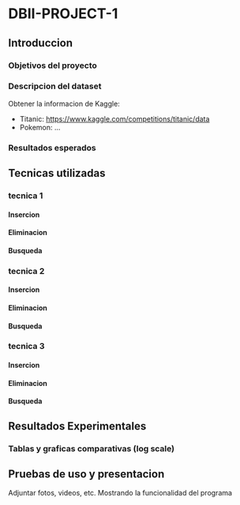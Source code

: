# DBII-PROJECT-1

## Introduccion

### Objetivos del proyecto

### Descripcion del dataset
Obtener la informacion de Kaggle: 
- Titanic: https://www.kaggle.com/competitions/titanic/data
- Pokemon: ...

### Resultados esperados

## Tecnicas utilizadas

### tecnica 1
#### Insercion 
#### Eliminacion
#### Busqueda

### tecnica 2
#### Insercion
#### Eliminacion
#### Busqueda

### tecnica 3
#### Insercion
#### Eliminacion
#### Busqueda

## Resultados Experimentales
### Tablas y graficas comparativas (log scale)

## Pruebas de uso y presentacion
Adjuntar fotos, videos, etc. Mostrando la funcionalidad del programa